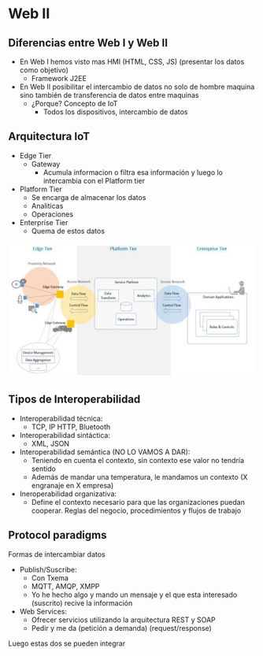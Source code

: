 # Web II

## Diferencias entre Web I y Web II
- En Web I hemos visto mas HMI (HTML, CSS, JS) (presentar los datos como objetivo)
    - Framework J2EE
- En Web II posibilitar el intercambio de datos no solo de hombre maquina sino también de transferencia de datos entre maquinas
    - ¿Porque? Concepto de IoT
        - Todos los dispositivos, intercambio de datos

## Arquitectura IoT
- Edge Tier
    - Gateway
        - Acumula informacion o filtra esa información y luego lo intercambia con el Platform tier
- Platform Tier
    - Se encarga de almacenar los datos
    - Analiticas
    - Operaciones
- Enterprise Tier
    - Quema de estos datos

![Image text](iot-architecture.png)

## Tipos de Interoperabilidad
- Interoperabilidad técnica:
    - TCP, IP HTTP, Bluetooth
- Interoperabilidad sintáctica:
    - XML, JSON
- Interoperabilidad semántica (NO LO VAMOS A DAR):
    - Teniendo en cuenta el contexto, sin contexto ese valor no tendría sentido
    - Además de mandar una temperatura, le mandamos un contexto (X engranaje en X empresa)
- Ineroperabilidad organizativa:
    - Define el contexto necesario para que las organizaciones puedan cooperar. Reglas del negocio, procedimientos y flujos de trabajo

## Protocol paradigms
Formas de intercambiar datos

- Publish/Suscribe:
    - Con Txema
    - MQTT, AMQP, XMPP
    - Yo he hecho algo y mando un mensaje y el que esta interesado (suscrito) recive la información
- Web Services:
    - Ofrecer servicios utilizando la arquitectura REST y SOAP
    - Pedir y me da (petición a demanda) (request/response)

Luego estas dos se pueden integrar